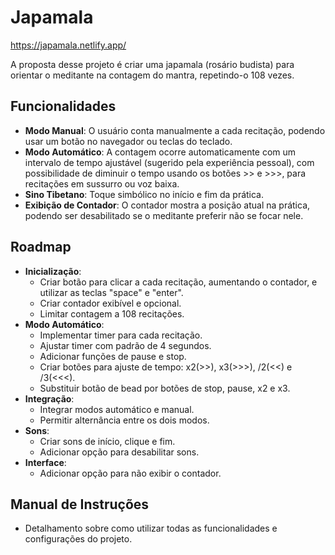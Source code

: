 # Japamala

https://japamala.netlify.app/

A proposta desse projeto é criar uma japamala (rosário budista) para orientar o meditante na contagem do mantra, repetindo-o 108 vezes.

## Funcionalidades

- **Modo Manual**: O usuário conta manualmente a cada recitação, podendo usar um botão no navegador ou teclas do teclado.
- **Modo Automático**: A contagem ocorre automaticamente com um intervalo de tempo ajustável (sugerido pela experiência pessoal), com possibilidade de diminuir o tempo usando os botões >> e >>>, para recitações em sussurro ou voz baixa.
- **Sino Tibetano**: Toque simbólico no início e fim da prática.
- **Exibição de Contador**: O contador mostra a posição atual na prática, podendo ser desabilitado se o meditante preferir não se focar nele.

## Roadmap

- **Inicialização**:
  - Criar botão para clicar a cada recitação, aumentando o contador, e utilizar as teclas "space" e "enter".
  - Criar contador exibível e opcional.
  - Limitar contagem a 108 recitações.
- **Modo Automático**:
  - Implementar timer para cada recitação.
  - Ajustar timer com padrão de 4 segundos.
  - Adicionar funções de pause e stop.
  - Criar botões para ajuste de tempo: x2(>>), x3(>>>), /2(<<) e /3(<<<).
  - Substituir botão de bead por botões de stop, pause, x2 e x3.
- **Integração**:
  - Integrar modos automático e manual.
  - Permitir alternância entre os dois modos.
- **Sons**:
  - Criar sons de início, clique e fim.
  - Adicionar opção para desabilitar sons.
- **Interface**:
  - Adicionar opção para não exibir o contador.

## Manual de Instruções

- Detalhamento sobre como utilizar todas as funcionalidades e configurações do projeto.
